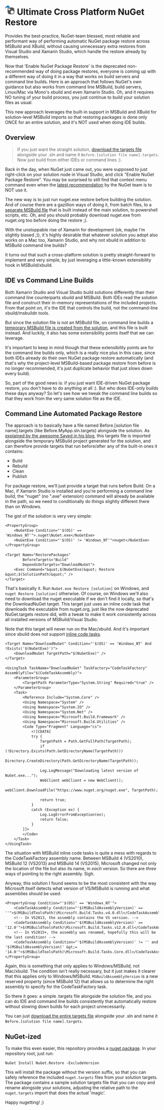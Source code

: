 ![Icon](https://raw.githubusercontent.com/kzu/NuGet.Restore/master/img/icon.png) Ultimate Cross Platform NuGet Restore
============

Provides the best-practice, NuGet-team blessed, most reliable and performant way of performing 
automatic NuGet package restore across MSBuild and XBuild, without causing unnecessary extra 
restores from Visual Studio and Xamarin Studio, which handle the restore already by themselves.

Now that 'Enable NuGet Package Restore' is the deprecated non-recommended way of doing package 
restores, everyone is coming up with a different way of doing it in a way that works on build 
servers and command line builds. Here is an approach that follows NuGet's own guidance but also 
works from command line MSBuild, build servers, Linux/Mac via Mono's xbuild and even Xamarin 
Studio. Oh, and it requires NO tuning of your build process, you just continue to build your 
solution files as usual.
 
This new approach leverages the built-in support in MSBuild and XBuild for solution-level 
MSBuild imports so that restoring packages is done only ONCE for an entire solution, and it's 
NOT used when doing IDE builds.

## Overview

> If you just want the straight solution, [download the targets file](https://raw.githubusercontent.com/kzu/kzu.github.io/master/code/AutoRestore/Before.MyApp.sln.targets "Targets file for automated restore") alongside your .sln and name it `Before.[solution file name].targets`. Now just build from either IDEs or command lines :).

Back in the day, when NuGet just came out, you were supposed to just right-click on your solution node in Visual Studio, and click "Enable NuGet Package Restore". You may be surprised to still find that context menu command even when the [latest recommendation](http://docs.nuget.org/docs/reference/package-restore "Package Restore Documentation") by the NuGet team is to NOT use it. 

The new way is to just run nuget.exe restore before building the solution. And of course there are a gazillion ways of doing it, from batch files, to a [separate MSBuild file](http://chris.eldredge.io/blog/2014/01/29/the-newer-new-nuget-package-restore/) that is built instead of the main solution, to powershell scripts, etc. Oh, and you should probably download nuget.exe from nuget.org too before doing the restore ;).

With the unstoppable rise of Xamarin for development (ok, maybe I'm slightly biased ;)), it's highly desirable that whatever solution you adopt also works on a Mac too, Xamarin Studio, and why not xbuild in addition to MSBuild command line builds?

It turns out that such a cross-platform solution is pretty straight-forward to implement and very simple, by just leveraging a little-known extensibility hook in MSBuild/xbuild. 


## IDE vs Command Line Builds

Both Xamarin Studio and Visual Studio build solutions differently than their command line counterparts xbuild and MSBuild. Both IDEs read the solution file and construct their in-memory representations of the included projects. From that point on, it's the IDE that controls the build, not the command-line xbuild/msbuildn tools. 

But since the solution file is not an MSBuild file, on command line builds a [temporary MSBuild file is created from the solution](http://sedodream.com/2010/10/22/MSBuildExtendingTheSolutionBuild.aspx), and this file is built instead. And luckily, it also has some extensibility points itself that we can leverage.

It's important to keep in mind though that these extensibility points are for the command line builds only, which is a really nice plus in this case, since both IDEs already do their own NuGet package restore automatically (and that's why the project-level MSBuild-based package restore from before is no longer recommended, it's just duplicate behavior that just slows down every build).

So, part of the good news is: if you just want IDE-driven NuGet package restore, you don't have to do anything at all :). But who does IDE-only builds these days anyway? So let's see how we tweak the command line builds so that they work from the very same solution file as the IDE.

##  Command Line Automated Package Restore

The approach is to basically have a file named Before.[solution file name].targets (like Before.MyApp.sln.targets) alongside the solution. As [explained by the awesome Sayed in his blog](http://sedodream.com/2010/10/22/MSBuildExtendingTheSolutionBuild.aspx "Extending the solution build"), this targets file is imported alongside the temporary MSBuild project generated for the solution, and can therefore provide targets that run before/after any of the built-in ones it contains:

- Build
- Rebuild
- Clean
- Publish

For package restore, we'll just provide a target that runs before Build. On a Mac, if Xamarin Studio is installed and you're performing a command line build, the "nuget" (no ".exe" extension) command will already be available in the path, so we need to conditionally do things slightly different there than on Windows.

The gist of the solution is very very simple:


	<PropertyGroup>
		<NuGetExe Condition="'$(OS)' == 'Windows_NT'">.nuget\NuGet.exe</NuGetExe>
		<NuGetExe Condition="'$(OS)' != 'Windows_NT'">nuget</NuGetExe>
	</PropertyGroup>

	<Target Name="RestorePackages" 
			BeforeTargets="Build" 
			DependsOnTargets="DownloadNuGet">
		<Exec Command="&quot;$(NuGetExe)&quot; Restore &quot;$(SolutionPath)&quot;" />
	</Target>


That's basically it. Run `NuGet.exe Restore [solution]` on Windows, and `nuget Restore [solution]` otherwise. Of course, on Windows we'll also need to download the nuget executable if we don't find it locally, so that's the DownloadNuGet target. This target just uses an inline code task that downloads the executable from nuget.org, just like the now deprecated NuGet.targets restore did, with a tweak to make it work consistently across all installed versions of MSBuild/Visual Studio.


Note that this target will never run on the Mac/xbuild. And it's important since xbuild does not support [inline code tasks](http://msdn.microsoft.com/en-us/library/dd722601.aspx "MSBuild Inline Tasks on MSDN"). 

	<Target Name="DownloadNuGet" Condition="'$(OS)' == 'Windows_NT' And !Exists('$(NuGetExe)')">
		<DownloadNuGet TargetPath="$(NuGetExe)" />
	</Target>

	<UsingTask TaskName="DownloadNuGet" TaskFactory="CodeTaskFactory" AssemblyFile="$(CodeTaskAssembly)">
		<ParameterGroup>
			<TargetPath ParameterType="System.String" Required="true" />
		</ParameterGroup>
		<Task>
			<Reference Include="System.Core" />
			<Using Namespace="System" />
			<Using Namespace="System.IO" />
			<Using Namespace="System.Net" />
			<Using Namespace="Microsoft.Build.Framework" />
			<Using Namespace="Microsoft.Build.Utilities" />
			<Code Type="Fragment" Language="cs">
				<![CDATA[
                try {
                    TargetPath = Path.GetFullPath(TargetPath);
                    if (!Directory.Exists(Path.GetDirectoryName(TargetPath)))
                        Directory.CreateDirectory(Path.GetDirectoryName(TargetPath));

                    Log.LogMessage("Downloading latest version of NuGet.exe...");
                    WebClient webClient = new WebClient();
                    webClient.DownloadFile("https://www.nuget.org/nuget.exe", TargetPath);

                    return true;
                }
                catch (Exception ex) {
                    Log.LogErrorFromException(ex);
                    return false;
                }
            ]]>
			</Code>
		</Task>
	</UsingTask>

The situation with MSBuild inline code tasks is quite a mess with regards to the CodeTaskFactory assembly name. Between MSBuild 4 (VS2010), MSBuild 12 (VS2013) and MSBuild 14 (VS2015), Microsoft changed not only the location of the file but also its name, in *each* version. So there are *three* ways of pointing to the right assembly. Sigh. 

Anyway, this solution I found seems to be the most consistent with the way Microsoft itself detects what version of VS/MSBuild is running and what assemblies should be used:

	<PropertyGroup Condition="'$(OS)' == 'Windows_NT'">
		<CodeTaskAssembly Condition="'$(MSBuildAssemblyVersion)' == ''">$(MSBuildToolsPath)\Microsoft.Build.Tasks.v4.0.dll</CodeTaskAssembly>
		<!-- In VS2013, the assembly contains the VS version. -->
		<CodeTaskAssembly Condition="'$(MSBuildAssemblyVersion)' == '12.0'">$(MSBuildToolsPath)\Microsoft.Build.Tasks.v12.0.dll</CodeTaskAssembly>
		<!-- In VS2015+, the assembly was renamed, hopefully this will be the last condition! -->
		<CodeTaskAssembly Condition="'$(MSBuildAssemblyVersion)' != '' and '$(MSBuildAssemblyVersion)' &gt;= '14.0'">$(MSBuildToolsPath)\Microsoft.Build.Tasks.Core.dll</CodeTaskAssembly>
	</PropertyGroup>

Again, this is something that only applies to Windows/MSBuild, not Mac/xbuild. The condition isn't really necessary, but it just makes it clearer that this applies only to Windows/MSBuild. `MSBuildAssemblyVersion` is a new reserved property (since MSBuild 12) that allows us to determine the right assembly to specify for the CodeTaskFactory task.


So there it goes: a simple .targets file alongside the solution file, and you can do IDE and command line builds consistently that automatically restore without slowing down builds for each project unnecessarily.

You can just [download the entire targets file](https://raw.githubusercontent.com/kzu/kzu.github.io/master/code/AutoRestore/Before.MyApp.sln.targets "Targets file for automated restore") alongside your .sln and name it `Before.[solution file name].targets`.

## NuGet-ized

To make this even easier, this repository provides a [nuget package](https://www.nuget.org/packages/NuGet.Restore). In your repository root, just run:

    NuGet Install NuGet.Restore -ExcludeVersion

This will install the package without the version suffix, so that you can safely reference the included `nuget.targets` files from your solution targets. The package contains a sample solution targets file that you can copy and rename alongside your solutions, adjusting the relative path to the `nuget.targets` import that does the actual 'magic'.  



Happy nugetting! ;)
